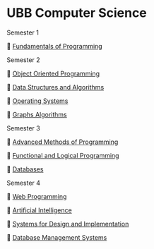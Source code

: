 # UBB Computer Science

Semester 1

:paperclip: [Fundamentals of Programming](https://github.com/diana-dr/Fundamentals-of-Programming)

Semester 2

:paperclip: [Object Oriented Programming](https://github.com/diana-dr/Object-Oriented-Programming)

:paperclip: [Data Structures and Algorithms](https://github.com/diana-dr/Data-Structures-and-Algorithms)

:paperclip: [Operating Systems](https://github.com/diana-dr/Operating-Systems)

:paperclip: [Graphs Algorithms](https://github.com/diana-dr/Graphs-Algorithms)

Semester 3

:paperclip: [Advanced Methods of Programming](https://github.com/diana-dr/Advanced-Methods-of-Programming)

:paperclip: [Functional and Logical Programming](https://github.com/diana-dr/Functional-and-Logical-Programming)

:paperclip: [Databases](https://github.com/diana-dr/Databases)

Semester 4

:paperclip: [Web Programming](https://github.com/diana-dr/Web-Programming)

:paperclip: [Artificial Intelligence](https://github.com/diana-dr/Artificial-Intelligence)

:paperclip: [Systems for Design and Implementation](https://github.com/diana-dr/Systems-for-Design-and-Implementation)

:paperclip: [Database Management Systems](https://github.com/diana-dr/Database-Management-Systems)
